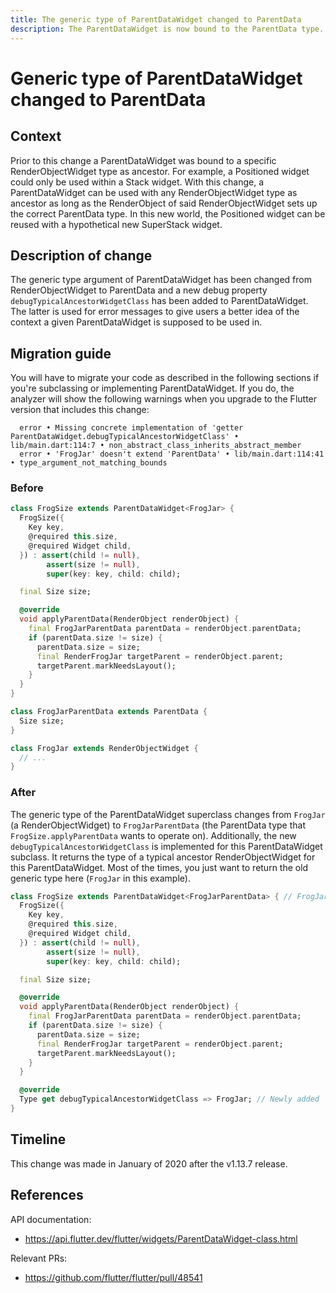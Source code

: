 ```yaml
---
title: The generic type of ParentDataWidget changed to ParentData
description: The ParentDataWidget is now bound to the ParentData type.
---
```


# Generic type of ParentDataWidget changed to ParentData


## Context

Prior to this change a ParentDataWidget was bound to a specific RenderObjectWidget type as ancestor.
For example, a Positioned widget could only be used within a Stack widget. With this change, a
ParentDataWidget can be used with any RenderObjectWidget type as ancestor as long as the
RenderObject of said RenderObjectWidget sets up the correct ParentData type. In this new world, the
Positioned widget can be reused with a hypothetical new SuperStack widget.


## Description of change

The generic type argument of ParentDataWidget has been changed from RenderObjectWidget to ParentData
and a new debug property `debugTypicalAncestorWidgetClass` has been added to ParentDataWidget. The
latter is used for error messages to give users a better idea of the context a given
ParentDataWidget is supposed to be used in.


## Migration guide

You will have to migrate your code as described in the following sections if you're subclassing or
implementing ParentDataWidget. If you do, the analyzer will show the following warnings when you
upgrade to the Flutter version that includes this change:

```
  error • Missing concrete implementation of 'getter ParentDataWidget.debugTypicalAncestorWidgetClass' • lib/main.dart:114:7 • non_abstract_class_inherits_abstract_member
  error • 'FrogJar' doesn't extend 'ParentData' • lib/main.dart:114:41 • type_argument_not_matching_bounds
```

### Before

```dart
class FrogSize extends ParentDataWidget<FrogJar> {
  FrogSize({
    Key key,
    @required this.size,
    @required Widget child,
  }) : assert(child != null),
        assert(size != null),
        super(key: key, child: child);

  final Size size;

  @override
  void applyParentData(RenderObject renderObject) {
    final FrogJarParentData parentData = renderObject.parentData;
    if (parentData.size != size) {
      parentData.size = size;
      final RenderFrogJar targetParent = renderObject.parent;
      targetParent.markNeedsLayout();
    }
  }
}

class FrogJarParentData extends ParentData {
  Size size;
}

class FrogJar extends RenderObjectWidget {
  // ...
}
```

### After

The generic type of the ParentDataWidget superclass changes from `FrogJar` (a RenderObjectWidget) to
`FrogJarParentData` (the ParentData type that `FrogSize.applyParentData` wants to operate on).
Additionally, the new `debugTypicalAncestorWidgetClass` is implemented for this ParentDataWidget
subclass. It returns the type of a typical ancestor RenderObjectWidget for this ParentDataWidget.
Most of the times, you just want to return the old generic type here (`FrogJar` in this example).

```dart
class FrogSize extends ParentDataWidget<FrogJarParentData> { // FrogJar changed to FrogJarParentData
  FrogSize({
    Key key,
    @required this.size,
    @required Widget child,
  }) : assert(child != null),
        assert(size != null),
        super(key: key, child: child);

  final Size size;

  @override
  void applyParentData(RenderObject renderObject) {
    final FrogJarParentData parentData = renderObject.parentData;
    if (parentData.size != size) {
      parentData.size = size;
      final RenderFrogJar targetParent = renderObject.parent;
      targetParent.markNeedsLayout();
    }
  }

  @override
  Type get debugTypicalAncestorWidgetClass => FrogJar; // Newly added
}
```


## Timeline

This change was made in January of 2020 after the v1.13.7 release.


## References

API documentation:
* https://api.flutter.dev/flutter/widgets/ParentDataWidget-class.html

Relevant PRs:
* https://github.com/flutter/flutter/pull/48541
